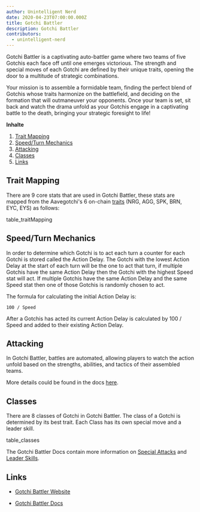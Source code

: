 ```yaml
---
author: Unintelligent Nerd
date: 2020-04-23T07:00:00.000Z
title: Gotchi Battler
description: Gotchi Battler
contributors:
  - unintelligent-nerd
---
```


Gotchi Battler is a captivating auto-battler game where two teams of five Gotchis each face off until one emerges victorious. The strength and special moves of each Gotchi are defined by their unique traits, opening the door to a multitude of strategic combinations.

Your mission is to assemble a formidable team, finding the perfect blend of Gotchis whose traits harmonize on the battlefield, and deciding on the formation that will outmaneuver your opponents. Once your team is set, sit back and watch the drama unfold as your Gotchis engage in a captivating battle to the death, bringing your strategic foresight to life!

<div class="contentsBox">

**Inhalte**

<ol>
<li><a href=#trait-mapping>Trait Mapping</a></li>
<li><a href=#speed-turn-mechanics>Speed/Turn Mechanics</a></li>
<li><a href=#attacking>Attacking</a></li>
<li><a href=#classes>Classes</a></li>
<li><a href=#links>Links</a></li>
</ol>

</div>

## Trait Mapping

There are 9 core stats that are used in Gotchi Battler, these stats are mapped from the Aavegotchi's 6 on-chain [traits](/traits) (NRG, AGG, SPK, BRN, EYC, EYS) as follows:

table_traitMapping

## Speed/Turn Mechanics

In order to determine which Gotchi is to act each turn a counter for each Gotchi is stored called the Action Delay. The Gotchi with the lowest Action Delay at the start of each turn will be the one to act that turn, if multiple Gotchis have the same Action Delay then the Gotchi with the highest Speed stat will act. If multiple Gotchis have the same Action Delay and the same Speed stat then one of those Gotchis is randomly chosen to act.

The formula for calculating the initial Action Delay is:

```
100 / Speed
```

After a Gotchis has acted its current Action Delay is calculated by 100 / Speed and added to their existing Action Delay.

## Attacking

In Gotchi Battler, battles are automated, allowing players to watch the action unfold based on the strengths, abilities, and tactics of their assembled teams.

More details could be found in the docs [here](https://gotchi-battler-1.gitbook.io/gotchi-battler/battle-mechanics/attacking).

## Classes

There are 8 classes of Gotchi in Gotchi Battler. The class of a Gotchi is determined by its best trait. Each Class has its own special move and a leader skill.

table_classes

The Gotchi Battler Docs contain more information on [Special Attacks](https://gotchi-battler-1.gitbook.io/gotchi-battler/battle-mechanics/special-attacks) and [Leader Skills](https://gotchi-battler-1.gitbook.io/gotchi-battler/battle-mechanics/leader-skills).

## Links

- [Gotchi Battler Website](https://gotchibattler.com/)

- [Gotchi Battler Docs](https://gotchi-battler-1.gitbook.io/gotchi-battler)

